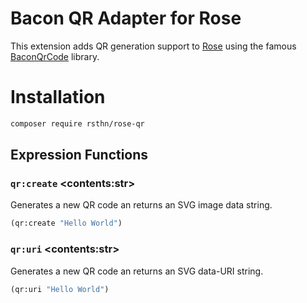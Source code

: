 # Bacon QR Adapter for Rose

This extension adds QR generation support to [Rose](https://github.com/rsthn/rose-core) using the famous [BaconQrCode](https://github.com/Bacon/BaconQrCode) library.

# Installation

```sh
composer require rsthn/rose-qr
```

## Expression Functions

### `qr:create` \<contents:str>

Generates a new QR code an returns an SVG image data string.

```lisp
(qr:create "Hello World")
```

### `qr:uri` \<contents:str>

Generates a new QR code an returns an SVG data-URI string.

```lisp
(qr:uri "Hello World")
```
